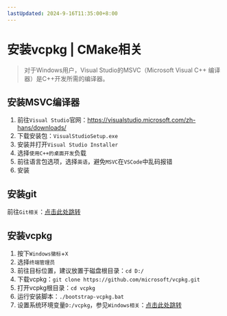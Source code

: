 ```yaml
---
lastUpdated: 2024-9-16T11:35:00+8:00
---
```


# 安装vcpkg | CMake相关

> 对于Windows用户，Visual Studio的MSVC（Microsoft Visual C++ 编译器）是C++开发所需的编译器。

## 安装MSVC编译器

1. 前往```Visual Studio```官网：<https://visualstudio.microsoft.com/zh-hans/downloads/>
2. 下载安装包：```VisualStudioSetup.exe```
3. 安装并打开```Visual Studio Installer```
4. 选择```使用C++的桌面开发```负载
5. 前往语言包选项，选择```英语```，避免```MSVC```在```VSCode```中乱码报错
6. 安装

## 安装git

前往```Git相关```：[点击此处跳转](/git/安装Git)

## 安装vcpkg

1. 按下```Windows徽标```+```X```
2. 选择```终端管理员```
3. 前往目标位置，建议放置于磁盘根目录：```cd D:/```
4. 下载vcpkg：```git clone https://github.com/microsoft/vcpkg.git```
5. 打开vcpkg根目录：```cd vcpkg```
6. 运行安装脚本：```./bootstrap-vcpkg.bat```
7. 设置系统环境变量```D:/vcpkg```，参见```Windows相关```：[点击此处跳转](/Windows/EnvironmentVariables)